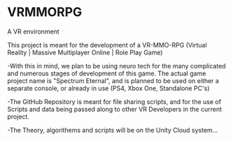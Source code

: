 # VRMMORPG
A VR environment


This project is meant for the development of a VR-MMO-RPG (Virtual Reality | Massive Multiplayer Online | Role Play Game)

-With this in mind, we plan to be using neuro tech for the many complicated and numerous stages of development of this game.
The actual game project name is "Spectrum Eternal", and is planned to be used on either a separate console, or already in use (PS4, Xbox One, Standalone PC's)

-The GitHub Repository is meant for file sharing scripts, and for the use of Scripts and data being passed along to other VR Developers in the current project.

-The Theory, algorithems and scripts will be on the Unity Cloud system... 
